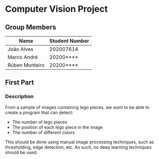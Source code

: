 # Computer Vision Project

## Group Members

|      Name      | Student Number |
| -------------- | -------------- |
| João Alves     |   202007614    |
| Marco André    |   20200****    |
| Rúben Monteiro |   20200****    |

## First Part

### Description

From a sample of images containing lego pieces, we want to be able to create a program that can detect:
- The number of lego pieces
- The position of each lego piece in the image
- The number of different colors

This should be done using manual image processing techniques, such as thresholding, edge detection, etc. As such, no deep learning techniques should be used.


